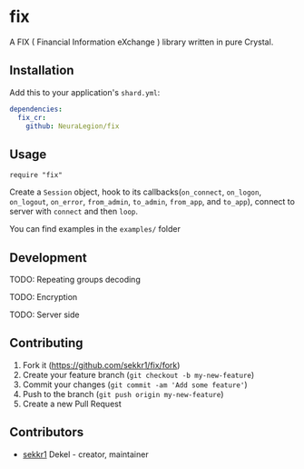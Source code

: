# fix

A FIX ( Financial Information eXchange ) library written in pure Crystal.

## Installation

Add this to your application's `shard.yml`:

```yaml
dependencies:
  fix_cr:
    github: NeuraLegion/fix
```

## Usage

```crystal
require "fix"
```

Create a `Session` object, hook to its callbacks(`on_connect`, `on_logon`, `on_logout`, `on_error`, `from_admin`, `to_admin`, `from_app`, and `to_app`), connect to server with `connect` and then `loop`.

You can find examples in the `examples/` folder

## Development

TODO: Repeating groups decoding

TODO: Encryption

TODO: Server side

## Contributing

1. Fork it (<https://github.com/sekkr1/fix/fork>)
2. Create your feature branch (`git checkout -b my-new-feature`)
3. Commit your changes (`git commit -am 'Add some feature'`)
4. Push to the branch (`git push origin my-new-feature`)
5. Create a new Pull Request

## Contributors

- [sekkr1](https://github.com/sekkr1) Dekel - creator, maintainer
